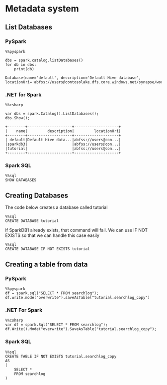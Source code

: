 # Metadata system

## List Databases

### PySpark

```
%%pyspark

dbs = spark.catalog.listDatabases()
for db in dbs:
    print(db)
```

```
Database(name='default', description='Default Hive database', locationUri='abfss://users@contosolake.dfs.core.windows.net/synapse/workspaces/saveenrws18/warehouse')
```

### .NET for Spark

```
%%csharp

var dbs = spark.Catalog().ListDatabases();
dbs.Show();
```

```
+--------+--------------------+--------------------+
|    name|         description|         locationUri|
+--------+--------------------+--------------------+
| default|Default Hive data...|abfss://users@con...|
|sparkdb3|                    |abfss://users@con...|
|tutorial|                    |abfss://users@con...|
+--------+--------------------+--------------------+
```

### Spark SQL

```
%%sql
SHOW DATABASES
```

## Creating Databases

The code below creates a database called tutorial

```
%%sql
CREATE DATABASE tutorial
```

If SparkDB1 already exists, that command will fail. We can use IF NOT EXISTS so that we can handle this case easily

```
%%sql
CREATE DATABASE IF NOT EXISTS tutorial
```


## Creating a table from data


### PySpark

```
%%pyspark
df = spark.sql("SELECT * FROM searchlog");
df.write.mode("overwrite").saveAsTable("tutorial.searchlog_copy")
```

### .NET For Spark

```
%%csharp
var df = spark.Sql("SELECT * FROM searchlog");
df.Write().Mode("overwrite").SaveAsTable("tutorial.searchlog_copy");
```

### Spark SQL

```
%%sql
CREATE TABLE IF NOT EXISTS tutorial.searchlog_copy
AS 
(
	SELECT *
	FROM searchlog
)
```

